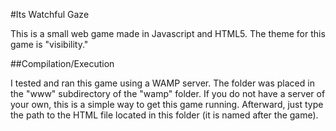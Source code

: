 #Its Watchful Gaze

This is a small web game made in Javascript and HTML5. The theme for this game is "visibility."

##Compilation/Execution

I tested and ran this game using a WAMP server. The folder was placed in the "www" subdirectory of the "wamp" folder. If you do not have a server of your own, this is a simple way to get this game running. Afterward, just type the path to the HTML file located in this folder (it is named after the game).